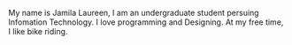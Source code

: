 My name is Jamila Laureen, I am an undergraduate student persuing Infomation Technology. I love programming and Designing. At my free time, I like bike riding.
